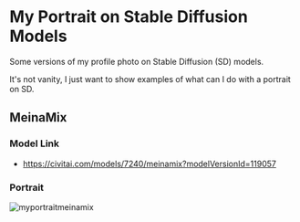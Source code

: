 # My Portrait on Stable Diffusion Models
Some versions of my profile photo on Stable Diffusion (SD) models. 

It's not vanity, I just want to show examples of what can I do with a portrait on SD.

## MeinaMix
### Model Link
- https://civitai.com/models/7240/meinamix?modelVersionId=119057
### Portrait 
![myportraitmeinamix](https://github.com/VictorCampoblanco/MyPortraitOnStableDiffusionModels/assets/152973049/67147559-2dd3-4cf5-8707-7a84b1349e51)
